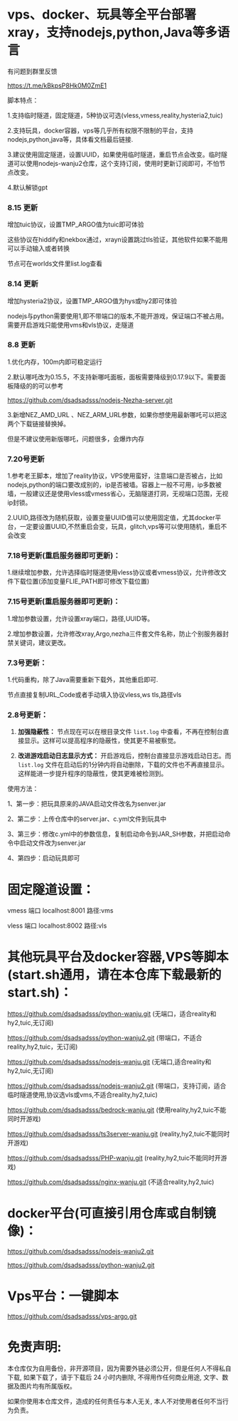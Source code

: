 # vps、docker、玩具等全平台部署xray，支持nodejs,python,Java等多语言

有问题到群里反馈

https://t.me/kBkpsP8Hk0M0ZmE1

脚本特点：

1.支持临时隧道，固定隧道，5种协议可选(vless,vmess,reality,hysteria2,tuic)

2.支持玩具，docker容器，vps等几乎所有权限不限制的平台，支持nodejs,python,java等，具体看文档最后链接.

3.建议使用固定隧道，设置UUID，如果使用临时隧道，重启节点会改变。临时隧道可以使用nodejs-wanju2仓库，这个支持订阅，使用时更新订阅即可，不怕节点改变。

4.默认解锁gpt
### 8.15 更新

增加tuic协议，设置TMP_ARGO值为tuic即可体验

这些协议在hiddify和nekbox通过，xrayn设置跳过tls验证，其他软件如果不能用可以手动输入或者转换

节点可在worlds文件里list.log查看


### 8.14 更新

增加hysteria2协议，设置TMP_ARGO值为hys或hy2即可体验

nodejs与python需要使用1,即不带端口的版本,不能开游戏，保证端口不被占用。需要开启游戏只能使用vms和vls协议，走隧道

### 8.8 更新

1.优化内存，100m内即可稳定运行

2.默认哪吒改为0.15.5，不支持新哪吒面板，面板需要降级到0.17.9以下。需要面板降级的的可以参考

https://github.com/dsadsadsss/nodejs-Nezha-server.git

3.新增NEZ_AMD_URL 、NEZ_ARM_URL参数，如果你想使用最新哪吒可以把这两个下载链接替换掉。

但是不建议使用新版哪吒，问题很多，会爆炸内存

### 7.20号更新

1.参考老王脚本，增加了reality协议，VPS使用蛮好，注意端口是否被占，比如nodejs,python的端口要改成别的，ip是否被墙。容器上一般不可用，ip多数被墙，一般建议还是使用vless或vmess省心，无脑隧道打洞，无视端口范围，无视ip封锁。

2.UUID,路径改为随机获取，设置变量UUID值可以使用固定值，尤其docker平台，一定要设置UUID,不然重启会变，玩具，glitch,vps等可以使用随机，重启不会改变

### 7.18号更新(重启服务器即可更新)：

1.继续增加参数，允许选择临时隧道使用vless协议或者vmess协议，允许修改文件下载位置(添加变量FLIE_PATH即可修改下载位置)

### 7.15号更新(重启服务器即可更新)：

1.增加参数设置，允许设置xray端口，路径,UUID等。

2.增加参数设置，允许修改xray,Argo,nezha三件套文件名称，防止个别服务器封禁关键词，建议更改。

### 7.3号更新：

1.代码重构，除了Java需要重新下载外，其他重启即可.

节点直接复制URL_Code或者手动填入协议vless,ws tls,路径vls

### 2.8号更新：

1. **加强隐蔽性：** 节点现在可以在根目录文件 `list.log` 中查看，不再在控制台直接显示。这样可以提高程序的隐蔽性，使其更不易被察觉。

2. **改进游戏启动日志显示方式：** 开启游戏后，控制台直接显示游戏启动日志。而 `list.log` 文件在启动后的1分钟内将自动删除，下载的文件也不再直接显示。这样能进一步提升程序的隐蔽性，使其更难被检测到。


使用方法：

1、第一步：把玩具原来的JAVA启动文件改名为senver.jar

2、第二步：上传仓库中的server.jar、c.yml文件到玩具中

3、第三步：修改c.yml中的参数信息，复制启动命令到JAR_SH参数，并把启动命令中启动文件改为senver.jar

4、第四步：启动玩具即可


# 固定隧道设置：

vmess 端口  localhost:8001 路径:vms

vless 端口  localhost:8002 路径:vls


# 其他玩具平台及docker容器,VPS等脚本(start.sh通用，请在本仓库下载最新的start.sh)：

https://github.com/dsadsadsss/python-wanju.git (无端口，适合reality和hy2,tuic,无订阅)

https://github.com/dsadsadsss/python-wanju2.git (带端口，不适合reality,hy2,tuic，无订阅)

https://github.com/dsadsadsss/nodejs-wanju.git  (无端口,适合reality和hy2,tuic,无订阅)

https://github.com/dsadsadsss/nodejs-wanju2.git  (带端口，支持订阅，适合临时隧道使用,协议选vls或vms,不适合reality,hy2,tuic)

https://github.com/dsadsadsss/bedrock-wanju.git (使用reality,hy2,tuic不能同时开游戏)

https://github.com/dsadsadsss/ts3server-wanju.git  (reality,hy2,tuic不能同时开游戏)

https://github.com/dsadsadsss/PHP-wanju.git (reality,hy2,tuic不能同时开游戏)

https://github.com/dsadsadsss/nginx-wanju.git (不适合reality,hy2,tuic)

# docker平台(可直接引用仓库或自制镜像)：

https://github.com/dsadsadsss/nodejs-wanju2.git

https://github.com/dsadsadsss/python-wanju2.git

# Vps平台：一键脚本

https://github.com/dsadsadsss/vps-argo.git

# 免责声明:

本仓库仅为自用备份，非开源项目，因为需要外链必须公开，但是任何人不得私自下载, 如果下载了，请于下载后 24 小时内删除, 不得用作任何商业用途, 文字、数据及图片均有所属版权。 

如果你使用本仓库文件，造成的任何责任与本人无关, 本人不对使用者任何不当行为负责。
